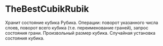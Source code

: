 # TheBestCubikRubik
Хранит состояние кубика Рубика.
Операции: поворот указанного числа слоев, поворот всего кубика (т.е. переименование граней), запрос состояния грани.
Произвольный размер кубика.
Случайная установка состояния кубика.
